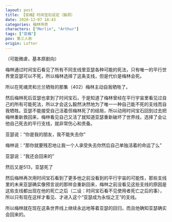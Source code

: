 ```yaml
---
layout: post
title: 【亚梅】时间宝石设定（脑洞）
date: 2020-12-07 18:43
categories: 梅林传奇
characters: ["Merlin", "Arthur"]
tags: ["亚梅"]
pov: 第三人称
origin: Lofter
---
```


（可能微虐，基本原剧向）

梅林通过时间宝石看见了所有不同支线里亚瑟各种可能的死法，只有唯一的平行世界里亚瑟可以不死，所以梅林选择了这条支线，但是代价是梅林会死。

所以在死魂灵和兰兰牺牲的那集（402）梅林主动自我牺牲了。

然后梅林死后亚瑟也拿到了时间宝石，于是知道了梅林曾经在平行宇宙里看见过自己的所有可能死法，所以才会这么毅然决然地为了唯一一种自己能不死的支线而自我牺牲。亚瑟不能接受自己活着但梅林死了的结局，所以动用时间宝石回到过去把梅林重新救回来，梅林看见自己又活了就知道亚瑟重新破坏了世界线，选择了会让他自己死去的平行支线，就非常伤心和责备。

亚瑟说：“你是我的朋友，我不能失去你”

梅林说：“那你就要残忍地让我一个人承受失去你然后自己单独活着的命运了么”

亚瑟说：“我还会回来的”

然后又是513，亚瑟死了

然后梅林再次用时间宝石看到了更多他之前没看到的平行宇宙的可能性，那些支线里的未来亚瑟确实像预言说的那样会重新回来，梅林之前没看见这些支线的原因是这些支线都出现在他的死亡之后（二设：时间宝石看不见使用者死亡之后的事），所以只有现在这样才看见、才进入这个“亚瑟成为永恒之王”的支线。

所以梅林就在现在这条世界线上继续永远地等着亚瑟的回归，而且他确知亚瑟确实会回来的。
